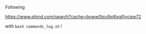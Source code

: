 
Following 

https://www.phind.com/search?cache=bvww0tsv9sj6sgjfiycjpe72

with `bash commands_log.sh` !
